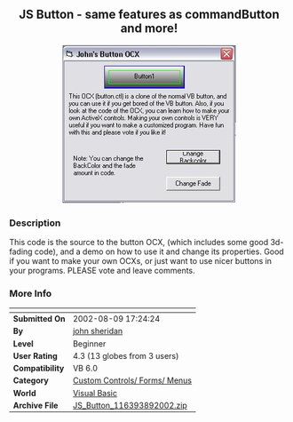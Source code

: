 ﻿<div align="center">

## JS Button \- same features as commandButton and more\!

<img src="PIC2002891729542239.JPG">
</div>

### Description

This code is the source to the button OCX, (which includes some good 3d-fading code), and a demo on how to use it and change its properties. Good if you want to make your own OCXs, or just want to use nicer buttons in your programs. PLEASE vote and leave comments.
 
### More Info
 


<span>             |<span>
---                |---
**Submitted On**   |2002-08-09 17:24:24
**By**             |[john sheridan](https://github.com/Planet-Source-Code/PSCIndex/blob/master/ByAuthor/john-sheridan.md)
**Level**          |Beginner
**User Rating**    |4.3 (13 globes from 3 users)
**Compatibility**  |VB 6\.0
**Category**       |[Custom Controls/ Forms/  Menus](https://github.com/Planet-Source-Code/PSCIndex/blob/master/ByCategory/custom-controls-forms-menus__1-4.md)
**World**          |[Visual Basic](https://github.com/Planet-Source-Code/PSCIndex/blob/master/ByWorld/visual-basic.md)
**Archive File**   |[JS\_Button\_116393892002\.zip](https://github.com/Planet-Source-Code/john-sheridan-js-button-same-features-as-commandbutton-and-more__1-37783/archive/master.zip)








